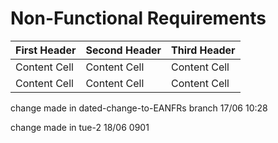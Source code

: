 # Non-Functional Requirements


| First Header | Second Header | Third Header |
  | ------------ | ------------- | ------------ |
| Content Cell | Content Cell  | Content Cell |
| Content Cell | Content Cell  | Content Cell |

change made in dated-change-to-EANFRs branch 17/06 10:28

change made in tue-2 18/06 0901